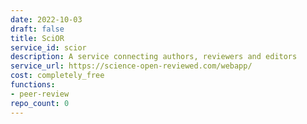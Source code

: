 ```yaml
---
date: 2022-10-03
draft: false
title: SciOR
service_id: scior
description: A service connecting authors, reviewers and editors
service_url: https://science-open-reviewed.com/webapp/
cost: completely_free
functions:
- peer-review
repo_count: 0
---
```



